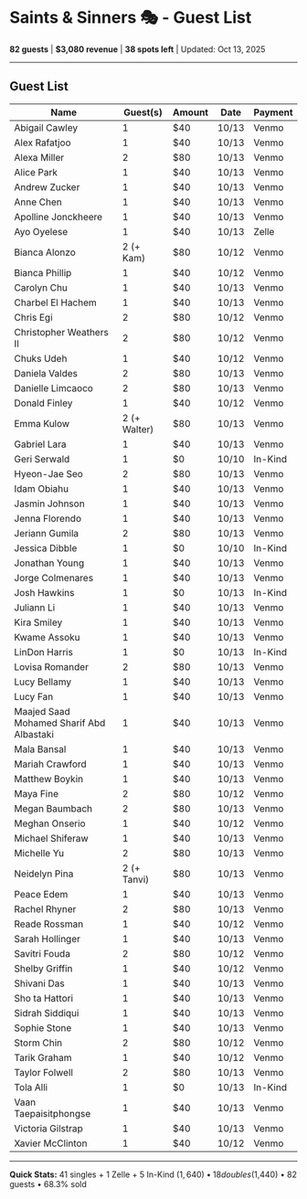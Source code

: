# Saints & Sinners 🎭 - Guest List

**82 guests** | **$3,080 revenue** | **38 spots left** | Updated: Oct 13, 2025

---

## Guest List

| Name | Guest(s) | Amount | Date | Payment |
|------|----------|--------|------|---------|
| Abigail Cawley | 1 | $40 | 10/13 | Venmo |
| Alex Rafatjoo | 1 | $40 | 10/13 | Venmo |
| Alexa Miller | 2 | $80 | 10/13 | Venmo |
| Alice Park | 1 | $40 | 10/13 | Venmo |
| Andrew Zucker | 1 | $40 | 10/13 | Venmo |
| Anne Chen | 1 | $40 | 10/13 | Venmo |
| Apolline Jonckheere | 1 | $40 | 10/13 | Venmo |
| Ayo Oyelese | 1 | $40 | 10/13 | Zelle |
| Bianca Alonzo | 2 (+ Kam) | $80 | 10/12 | Venmo |
| Bianca Phillip | 1 | $40 | 10/12 | Venmo |
| Carolyn Chu | 1 | $40 | 10/13 | Venmo |
| Charbel El Hachem | 1 | $40 | 10/13 | Venmo |
| Chris Egi | 2 | $80 | 10/12 | Venmo |
| Christopher Weathers II | 2 | $80 | 10/12 | Venmo |
| Chuks Udeh | 1 | $40 | 10/12 | Venmo |
| Daniela Valdes | 2 | $80 | 10/13 | Venmo |
| Danielle Limcaoco | 2 | $80 | 10/13 | Venmo |
| Donald Finley | 1 | $40 | 10/12 | Venmo |
| Emma Kulow | 2 (+ Walter) | $80 | 10/13 | Venmo |
| Gabriel Lara | 1 | $40 | 10/13 | Venmo |
| Geri Serwald | 1 | $0 | 10/10 | In-Kind |
| Hyeon-Jae Seo | 2 | $80 | 10/13 | Venmo |
| Idam Obiahu | 1 | $40 | 10/13 | Venmo |
| Jasmin Johnson | 1 | $40 | 10/13 | Venmo |
| Jenna Florendo | 1 | $40 | 10/13 | Venmo |
| Jeriann Gumila | 2 | $80 | 10/13 | Venmo |
| Jessica Dibble | 1 | $0 | 10/10 | In-Kind |
| Jonathan Young | 1 | $40 | 10/13 | Venmo |
| Jorge Colmenares | 1 | $40 | 10/13 | Venmo |
| Josh Hawkins | 1 | $0 | 10/13 | In-Kind |
| Juliann Li | 1 | $40 | 10/13 | Venmo |
| Kira Smiley | 1 | $40 | 10/13 | Venmo |
| Kwame Assoku | 1 | $40 | 10/13 | Venmo |
| LinDon Harris | 1 | $0 | 10/13 | In-Kind |
| Lovisa Romander | 2 | $80 | 10/13 | Venmo |
| Lucy Bellamy | 1 | $40 | 10/13 | Venmo |
| Lucy Fan | 1 | $40 | 10/13 | Venmo |
| Maajed Saad Mohamed Sharif Abd Albastaki | 1 | $40 | 10/13 | Venmo |
| Mala Bansal | 1 | $40 | 10/13 | Venmo |
| Mariah Crawford | 1 | $40 | 10/13 | Venmo |
| Matthew Boykin | 1 | $40 | 10/13 | Venmo |
| Maya Fine | 2 | $80 | 10/12 | Venmo |
| Megan Baumbach | 2 | $80 | 10/13 | Venmo |
| Meghan Onserio | 1 | $40 | 10/12 | Venmo |
| Michael Shiferaw | 1 | $40 | 10/13 | Venmo |
| Michelle Yu | 2 | $80 | 10/13 | Venmo |
| Neidelyn Pina | 2 (+ Tanvi) | $80 | 10/13 | Venmo |
| Peace Edem | 1 | $40 | 10/13 | Venmo |
| Rachel Rhyner | 2 | $80 | 10/13 | Venmo |
| Reade Rossman | 1 | $40 | 10/12 | Venmo |
| Sarah Hollinger | 1 | $40 | 10/13 | Venmo |
| Savitri Fouda | 2 | $80 | 10/12 | Venmo |
| Shelby Griffin | 1 | $40 | 10/12 | Venmo |
| Shivani Das | 1 | $40 | 10/13 | Venmo |
| Sho ta Hattori | 1 | $40 | 10/13 | Venmo |
| Sidrah Siddiqui | 1 | $40 | 10/13 | Venmo |
| Sophie Stone | 1 | $40 | 10/13 | Venmo |
| Storm Chin | 2 | $80 | 10/12 | Venmo |
| Tarik Graham | 1 | $40 | 10/12 | Venmo |
| Taylor Folwell | 2 | $80 | 10/13 | Venmo |
| Tola Alli | 1 | $0 | 10/13 | In-Kind |
| Vaan Taepaisitphongse | 1 | $40 | 10/13 | Venmo |
| Victoria Gilstrap | 1 | $40 | 10/13 | Venmo |
| Xavier McClinton | 1 | $40 | 10/12 | Venmo |

---

**Quick Stats:** 41 singles + 1 Zelle + 5 In-Kind ($1,640) • 18 doubles ($1,440) • 82 guests • 68.3% sold
